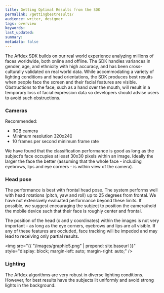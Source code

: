 ```yaml
---
title: Getting Optimal Results from the SDK
permalink: /gettingbestresults/
audience: writer, designer
tags: overview
keywords:
last_updated:
summary:
metadata: false
---  
```



The Affdex SDK builds on our real world experience analyzing millions of faces worldwide, both online and offline. The SDK handles variances in gender, age, and ethnicity with high accuracy, and has been cross-culturally validated on real world data.  While accommodating a variety of lighting conditions and head orientations, the SDK produces best results when people face the screen and their facial features are visible. Obstructions to the face, such as a hand over the mouth, will result in a temporary loss of facial expression data so developers should advise users to avoid such obstructions.

### Cameras

Recommended:

* RGB camera
* Minimum resolution 320x240
* 10 frames per second minimum frame rate

We have found that the classification performance is good as long as the subject’s face occupies at least 30x30 pixels within an image. Ideally the larger the face the better (assuming that the whole face - including eyebrows, lips and eye corners - is within view of the camera).

### Head pose

The performance is best with frontal head pose. The system performs well with head rotations (pitch, yaw and roll) up to 25 degrees from frontal.  We have not extensively evaluated performance beyond these limits.  If possible, we suggest encouraging the subject to position the camera/hold the mobile device such that their face is roughly center and frontal.

The position of the head (x and y coordinates) within the images is not very important - as long as the eye corners, eyebrows and lips are all visible.  If any of these features are occluded, face tracking will be impeded and may lead to receiving only partial results.

  <img src="{{ "/images/graphic5.png" | prepend: site.baseurl }}" style="display: block; margin-left: auto; margin-right: auto;" />

### Lighting

The Affdex algorithms are very robust in diverse lighting conditions. However, for best results have the subjects lit uniformly and avoid strong lights in the background.
